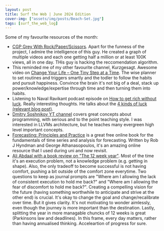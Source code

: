 ```yaml
---
layout: post
title: Surf the Web | June 2024 Edition
cover-img: ["assets/img/posts/Beach-Set.jpg"]
tags: [surf_the_web_log]
---
```


Some of my favourite resources of the month:
* [CGP Grey With Rock/Paper/Scissors](https://youtu.be/PmWQmZXYd74). Apart for the funness of the project, I admire the intelligence of this guy. He created a graph of multiple videos and each one getting half a million or at least 100K views, all in one day. THis guy is hacking the reccomendation algorithm.
* This reminded me of my other favourite channel, Kurzgesagt. Awesome video on [Change Your Life – One Tiny Step at a Time](https://youtu.be/75d_29QWELk). The wise planner to set routines and triggers smartly and the todler to follow the habits and pursuit happiness. Convince the brain it's not big of a deal, stack up power/knowledge/expertise through time and then turning them into habits.
* Listening to Naval Ravikant podcast episode on [How to get rich without luck](https://nav.al/rich). Really interesting thoughts. He talks about the [4 kinds of luck (relevant blog post)](https://pmarchive.com/luck_and_the_entrepreneur.html).
* [Dmitry Soshnikov YT channel](https://www.youtube.com/@DmitrySoshnikov-education/playlists) covers great concepts about programming, with serious and to the point teaching style. I was interested in LLVMs architecture, but he teaches many evergreen high level important concepts.
* [Forecasting: Principles and Practice](https://otexts.com/fpp3/) is a great free online book for the fundamentals of time series and analysis for forecasting. Written by Rob J Hyndman and George Athanasopoulos, it's an amazing online resource that I used during uni and now revisit.
* [Ali Abdaal with a book review on "The 12 week year"](https://www.youtube.com/watch?v=nIv1J5O15To). Most of the time it's an execution problem, not a knowledge problem (e.g. getting in shape). Also, the only tradeoff to become successful is not having comfort, pushing a bit outside of the comfort zone everytime. Two questions to keep as journal prompts are "Where am I allowing the lack of consistent execution to hold me back?" and "Where am I allowing the fear of discomfort to hold me back?". Creating a compelling vision for the future (having something worthwhile to anticipate and strive at the other end) is crucial. It's okay to change the goal and change/recalibrate over time. But it gives clarity. It's not motivating to wonder aimlessly, even though the journey is more important than the destination. Lastly, splitting the year in more managable chuncks of 12 weeks is great (Parkinsons law and deadlines). In this frame, every day matters, rather than having annualised thinking. Acceleartion of progress for sure. 
